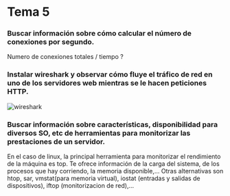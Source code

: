 # Tema 5

### Buscar información sobre cómo calcular el número de conexiones por segundo.
Numero de conexiones totales / tiempo ?

### Instalar wireshark y observar cómo fluye el tráfico de red en uno de los servidores web mientras se le hacen peticiones HTTP.
![wireshark](http://i.imgur.com/ietCkgv.png)

### Buscar información sobre características, disponibilidad para diversos SO, etc de herramientas para monitorizar las prestaciones de un servidor.
En el caso de linux, la principal herramienta para monitorizar el rendimiento de la máquina es top. Te ofrece información de la carga del sistema, de los procesos que hay corriendo, la memoria disponible,... Otras alternativas son htop, sar, vmstat(para memoria virtual), iostat (entradas y salidas de dispositivos), iftop (monitorizacion de red),...
